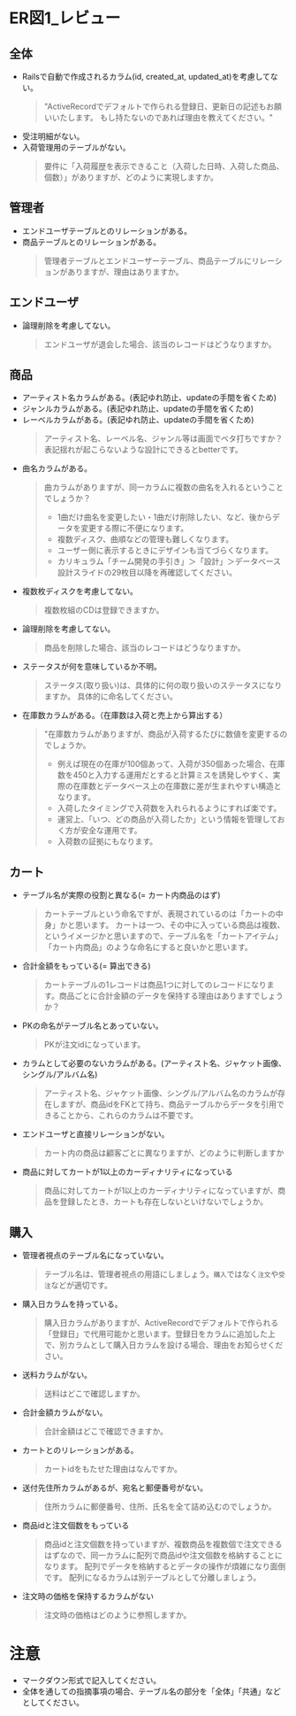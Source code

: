 # ER図1_レビュー
## 全体
- Railsで自動で作成されるカラム(id, created_at, updated_at)を考慮してない。
  > "ActiveRecordでデフォルトで作られる登録日、更新日の記述もお願いいたします。
  > もし持たないのであれば理由を教えてください。"
- 受注明細がない。
- 入荷管理用のテーブルがない。
  > 要件に「入荷履歴を表示できること（入荷した日時、入荷した商品、個数）」がありますが、どのように実現しますか。

## 管理者
- エンドユーザテーブルとのリレーションがある。
- 商品テーブルとのリレーションがある。
  > 管理者テーブルとエンドユーザーテーブル、商品テーブルにリレーションがありますが、理由はありますか。

## エンドユーザ
- 論理削除を考慮してない。
  > エンドユーザが退会した場合、該当のレコードはどうなりますか。

## 商品
- アーティスト名カラムがある。(表記ゆれ防止、updateの手間を省くため)
- ジャンルカラムがある。(表記ゆれ防止、updateの手間を省くため)
- レーベルカラムがある。(表記ゆれ防止、updateの手間を省くため)
  > アーティスト名、レーベル名、ジャンル等は画面でベタ打ちですか？
  > 表記揺れが起こらないような設計にできるとbetterです。
- 曲名カラムがある。
  > 曲カラムがありますが、同一カラムに複数の曲名を入れるということでしょうか？
  > * 1曲だけ曲名を変更したい・1曲だけ削除したい、など、後からデータを変更する際に不便になります。
  > * 複数ディスク、曲順などの管理も難しくなります。
  > * ユーザー側に表示するときにデザインも当てづらくなります。
  > * カリキュラム「チーム開発の手引き」＞「設計」＞データベース設計スライドの29枚目以降を再確認してください。
- 複数枚ディスクを考慮してない。
  > 複数枚組のCDは登録できますか。
- 論理削除を考慮してない。
  > 商品を削除した場合、該当のレコードはどうなりますか。
- ステータスが何を意味しているか不明。
  > ステータス(取り扱い)は、具体的に何の取り扱いのステータスになりますか。
  > 具体的に命名してください。
- 在庫数カラムがある。（在庫数は入荷と売上から算出する）
  > "在庫数カラムがありますが、商品が入荷するたびに数値を変更するのでしょうか。
  > * 例えば現在の在庫が100個あって、入荷が350個あった場合、在庫数を450と入力する運用だとすると計算ミスを誘発しやすく、実際の在庫数とデータベース上の在庫数に差が生まれやすい構造となります。
  > * 入荷したタイミングで入荷数を入れられるようにすれば楽です。
  > * 運営上、「いつ、どの商品が入荷したか」という情報を管理しておく方が安全な運用です。
  > * 入荷数の証拠にもなります。

## カート
- テーブル名が実際の役割と異なる(= カート内商品のはず)
  > カートテーブルという命名ですが、表現されているのは「カートの中身」かと思います。
  > カートは一つ、その中に入っている商品は複数、というイメージかと思いますので、テーブル名を「カートアイテム」「カート内商品」のような命名にすると良いかと思います。
- 合計金額をもっている(= 算出できる)
  > カートテーブルの1レコードは商品1つに対してのレコードになります。商品ごとに合計金額のデータを保持する理由はありますでしょうか？
- PKの命名がテーブル名とあっていない。
  > PKが注文idになっています。
- カラムとして必要のないカラムがある。(アーティスト名、ジャケット画像、シングル/アルバム名)
  > アーティスト名、ジャケット画像、シングル/アルバム名のカラムが存在しますが、商品idをFKとて持ち、商品テーブルからデータを引用できることから、これらのカラムは不要です。
- エンドユーザと直接リレーションがない。
  > カート内の商品は顧客ごとに異なりますが、どのように判断しますか
- 商品に対してカートが1以上のカーディナリティになっている
  > 商品に対してカートが1以上のカーディナリティになっていますが、商品を登録したとき、カートも存在しないといけないでしょうか。

## 購入
- 管理者視点のテーブル名になっていない。
  > テーブル名は、管理者視点の用語にしましょう。`購入`ではなく`注文`や`受注`などが適切です。
- 購入日カラムを持っている。
  > 購入日カラムがありますが、ActiveRecordでデフォルトで作られる「登録日」で代用可能かと思います。登録日をカラムに追加した上で、別カラムとして購入日カラムを設ける場合、理由をお知らせください。
- 送料カラムがない。
  > 送料はどこで確認しますか。
- 合計金額カラムがない。
  > 合計金額はどこで確認できますか。
- カートとのリレーションがある。
  > カートidをもたせた理由はなんですか。
- 送付先住所カラムがあるが、宛名と郵便番号がない。
  > 住所カラムに郵便番号、住所、氏名を全て詰め込むのでしょうか。
- 商品idと注文個数をもっている
  > 商品idと注文個数を持っていますが、複数商品を複数個で注文できるはずなので、同一カラムに配列で商品idや注文個数を格納することになります。
  > 配列でデータを格納するとデータの操作が煩雑になり面倒です。
  > 配列になるカラムは別テーブルとして分離しましょう。
- 注文時の価格を保持するカラムがない
  > 注文時の価格はどのように参照しますか。

# 注意
* マークダウン形式で記入してください。
* 全体を通しての指摘事項の場合、テーブル名の部分を「全体」「共通」などとしてください。

